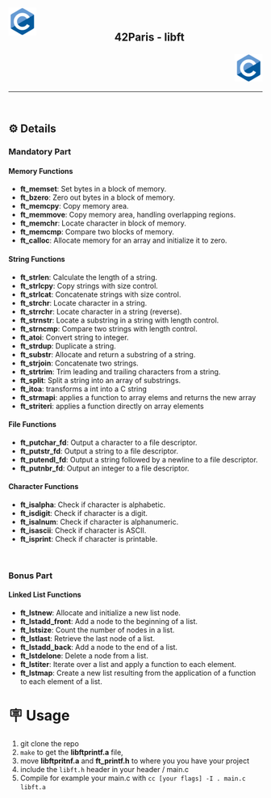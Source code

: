 ## <img src="https://github.com/devicons/devicon/blob/master/icons/c/c-original.svg" title="C" alt="C Logo" width="55" height="55" align="left" />&nbsp;  <p align="center">42Paris - libft</p>  <img src="https://github.com/devicons/devicon/blob/master/icons/c/c-original.svg" title="C" alt="C Logo" width="55" height="55" align="right" />&nbsp;
</br>
<hr/>
</br>

## ⚙️ Details

### Mandatory Part

#### Memory Functions
- **ft_memset**: Set bytes in a block of memory.
- **ft_bzero**: Zero out bytes in a block of memory.
- **ft_memcpy**: Copy memory area.
- **ft_memmove**: Copy memory area, handling overlapping regions.
- **ft_memchr**: Locate character in block of memory.
- **ft_memcmp**: Compare two blocks of memory.
- **ft_calloc**: Allocate memory for an array and initialize it to zero.

#### String Functions
- **ft_strlen**: Calculate the length of a string.
- **ft_strlcpy**: Copy strings with size control.
- **ft_strlcat**: Concatenate strings with size control.
- **ft_strchr**: Locate character in a string.
- **ft_strrchr**: Locate character in a string (reverse).
- **ft_strnstr**: Locate a substring in a string with length control.
- **ft_strncmp**: Compare two strings with length control.
- **ft_atoi**: Convert string to integer.
- **ft_strdup**: Duplicate a string.
- **ft_substr**: Allocate and return a substring of a string.
- **ft_strjoin**: Concatenate two strings.
- **ft_strtrim**: Trim leading and trailing characters from a string.
- **ft_split**: Split a string into an array of substrings.
- **ft_itoa**: transforms a int into a C string
- **ft_strmapi**: applies a function to array elems and returns the new array
- **ft_striteri**: applies a function directly on array elements

#### File Functions
- **ft_putchar_fd**: Output a character to a file descriptor.
- **ft_putstr_fd**: Output a string to a file descriptor.
- **ft_putendl_fd**: Output a string followed by a newline to a file descriptor.
- **ft_putnbr_fd**: Output an integer to a file descriptor.

#### Character Functions
- **ft_isalpha**: Check if character is alphabetic.
- **ft_isdigit**: Check if character is a digit.
- **ft_isalnum**: Check if character is alphanumeric.
- **ft_isascii**: Check if character is ASCII.
- **ft_isprint**: Check if character is printable.

<br/>

### Bonus Part

#### Linked List Functions
- **ft_lstnew**: Allocate and initialize a new list node.
- **ft_lstadd_front**: Add a node to the beginning of a list.
- **ft_lstsize**: Count the number of nodes in a list.
- **ft_lstlast**: Retrieve the last node of a list.
- **ft_lstadd_back**: Add a node to the end of a list.
- **ft_lstdelone**: Delete a node from a list.
- **ft_lstiter**: Iterate over a list and apply a function to each element.
- **ft_lstmap**: Create a new list resulting from the application of a function to each element of a list.


# 🪧 Usage 

 1. git clone the repo
 2. ```make``` to get the **libftprintf.a** file, 
 3. move **libftpritnf.a** and **ft_printf.h** to where you you have your project
 4. include the ```libft.h``` header in your header / main.c
 5. Compile for example your main.c with ```cc [your flags] -I . main.c libft.a```

